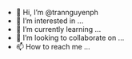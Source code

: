 - 👋 Hi, I’m @trannguyenph
- 👀 I’m interested in ...
- 🌱 I’m currently learning ...
- 💞️ I’m looking to collaborate on ...
- 📫 How to reach me ...

<!---
trannguyenph/trannguyenph is a ✨ special ✨ repository because its `README.md` (this file) appears on your GitHub profile.
You can click the Preview link to take a look at your changes.
--->
